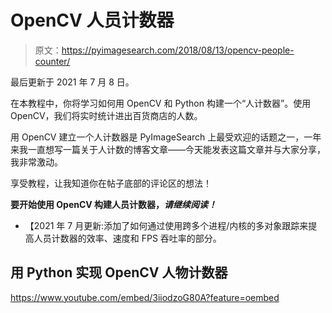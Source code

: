 # OpenCV 人员计数器

> 原文：<https://pyimagesearch.com/2018/08/13/opencv-people-counter/>

最后更新于 2021 年 7 月 8 日。

在本教程中，你将学习如何用 OpenCV 和 Python 构建一个“人计数器”。使用 OpenCV，我们将实时统计进出百货商店的人数。

用 OpenCV 建立一个人计数器是 PyImageSearch 上最受欢迎的话题之一，一年来我一直想写一篇关于人计数的博客文章——今天能发表这篇文章并与大家分享，我非常激动。

享受教程，让我知道你在帖子底部的评论区的想法！

**要开始使用 OpenCV 构建人员计数器，*请继续阅读！***

*   【2021 年 7 月更新:添加了如何通过使用跨多个进程/内核的多对象跟踪来提高人员计数器的效率、速度和 FPS 吞吐率的部分。

## 用 Python 实现 OpenCV 人物计数器

<https://www.youtube.com/embed/3iiodzoG80A?feature=oembed>